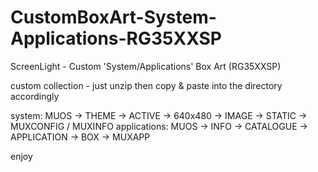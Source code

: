 # CustomBoxArt-System-Applications-RG35XXSP
ScreenLight - Custom 'System/Applications' Box Art (RG35XXSP)

custom collection - just unzip then copy & paste into the directory accordingly

system: MUOS -> THEME -> ACTIVE -> 640x480 -> IMAGE -> STATIC -> MUXCONFIG / MUXINFO
applications: MUOS -> INFO -> CATALOGUE -> APPLICATION -> BOX -> MUXAPP

enjoy
